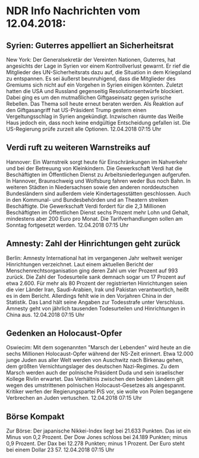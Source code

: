 # NDR Info Nachrichten vom 12.04.2018:


## Syrien: Guterres appelliert an Sicherheitsrat
New York:	Der Generalsekretär der Vereinten Nationen, Guterres, hat angesichts der Lage in Syrien vor einem Kontrollverlust gewarnt. Er rief die Mitglieder des UN-Sicherheitsrats dazu auf, die Situation in dem Kriegsland zu entspannen. Es sei äußerst beunruhigend, dass die Mitglieder des Gremiums sich nicht auf ein Vorgehen in Syrien einigen könnten. Zuletzt hatten die USA und Russland gegenseitig Resolutionsentwürfe blockiert. Dabei ging es um den mutmaßlichen Giftgaseinsatz gegen syrische Rebellen. Das Thema soll heute erneut beraten werden. Als Reaktion auf den Giftgasangriff hat US-Präsident Trump gestern einen Vergeltungsschlag in Syrien angekündigt. Inzwischen räumte das Weiße Haus jedoch ein, dass noch keine endgültige Entscheidung gefallen ist. Die US-Regierung prüfe zurzeit alle Optionen. 12.04.2018 07:15 Uhr 

## Verdi ruft zu weiteren Warnstreiks auf
Hannover: Ein Warnstreik sorgt heute für Einschränkungen im Nahverkehr und bei der Betreuung von Kleinkindern. Die Gewerkschaft Verdi hat die Beschäftigten im Öffentlichen Dienst zu Arbeitsniederlegungen aufgerufen. In Hannover, Braunschweig und Wolfsburg fahren weder Bus noch Bahn. In weiteren Städten in Niedersachsen sowie den anderen norddeutschen Bundesländern sind außerdem viele Kindertagesstätten geschlossen. Auch in den Kommunal- und Bundesbehörden und an Theatern streiken Beschäftigte. Die Gewerkschaft Verdi fordert für die 2,3 Millionen Beschäftigten im Öffentlichen Dienst sechs Prozent mehr Lohn und Gehalt, mindestens aber 200 Euro pro Monat. Die Tarifverhandlungen sollen am Sonntag fortgesetzt werden. 12.04.2018 07:15 Uhr 

## Amnesty: Zahl der Hinrichtungen geht zurück
Berlin: 	Amnesty International hat im vergangenen Jahr weltweit weniger Hinrichtungen verzeichnet. Laut einem aktuellen Bericht der Menschenrechtsorganisation ging deren Zahl um vier Prozent auf 993 zurück. Die Zahl der Todesurteile sank demnach sogar um 17 Prozent auf etwa 2.600. Für mehr als 80 Prozent der registrierten Hinrichtungen seien die vier Länder Iran, Saudi-Arabien, Irak und Pakistan verantwortlich, heißt es in dem Bericht. Allerdings fehlt wie in den Vorjahren China in der Statistik. Das Land hält seine Angaben zur Todesstrafe unter Verschluss. Amnesty geht von jährlich tausenden Todesurteilen und Hinrichtungen in China aus. 12.04.2018 07:15 Uhr 

## Gedenken an Holocaust-Opfer
Oswiecim: Mit dem sogenannten "Marsch der Lebenden" wird heute an die sechs Millionen Holocaust-Opfer während der NS-Zeit erinnert. Etwa 12.000 junge Juden aus aller Welt werden von Auschwitz nach Birkenau gehen, dem größten Vernichtungslager des deutschen Nazi-Regimes. Zu dem Marsch werden auch der polnische Präsident Duda und sein israelischer Kollege Rivlin erwartet. Das Verhältnis zwischen den beiden Ländern gilt wegen des umstrittenen polnischen Holocaust-Gesetzes als angespannt. Kritiker werfen der Regierungspartei PiS vor, sie wolle von Polen begangene Verbrechen an Juden vertuschen. 12.04.2018 07:15 Uhr 

## Börse Kompakt
Zur Börse: Der japanische Nikkei-Index liegt bei 21.633 Punkten. Das ist ein Minus von 0,2 Prozent. Der Dow Jones schloss bei 24.189 Punkten; minus 0,9 Prozent. Der Dax bei 12.278 Punkten; minus 1 Prozent. Der Euro steht bei einem Dollar 23 57. 12.04.2018 07:15 Uhr 
